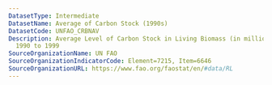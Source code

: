 ```yaml
---
DatasetType: Intermediate
DatasetName: Average of Carbon Stock (1990s)
DatasetCode: UNFAO_CRBNAV
Description: Average Level of Carbon Stock in Living Biomass (in millions of kg) from
  1990 to 1999
SourceOrganizationName: UN FAO
SourceOrganizationIndicatorCode: Element=7215, Item=6646
SourceOrganizationURL: https://www.fao.org/faostat/en/#data/RL
---
```


